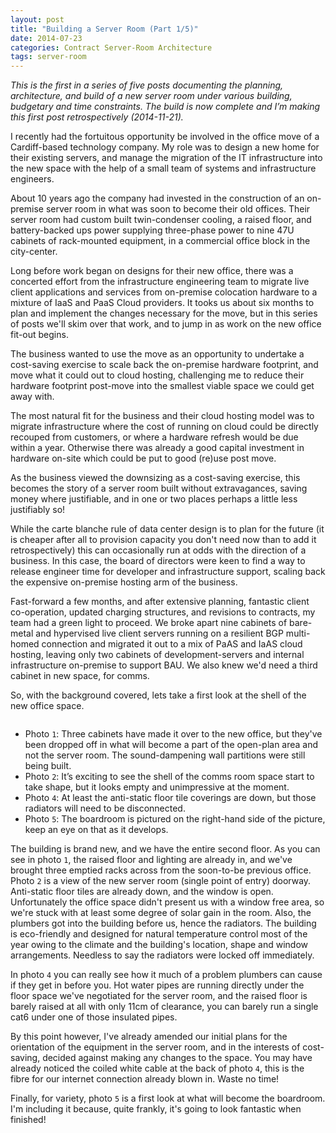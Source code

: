 ```yaml
---
layout: post
title: "Building a Server Room (Part 1/5)"
date: 2014-07-23
categories: Contract Server-Room Architecture
tags: server-room
---
```


*This is the first in a series of five posts documenting the planning, architecture, and build of a new server room under various building, budgetary and time constraints. The build is now complete and I’m making this first post retrospectively (2014-11-21).*

I recently had the fortuitous opportunity be involved in the office move of a Cardiff-based technology company. My role was to design a new home for their existing servers, and manage the migration of the IT infrastructure into the new space with the help of a small team of systems and infrastructure engineers.

About 10 years ago the company had invested in the construction of an on-premise server room in what was soon to become their old offices. Their server room had custom built twin-condenser cooling, a raised floor, and battery-backed ups power supplying three-phase power to nine 47U cabinets of rack-mounted equipment, in a commercial office block in the city-center.

Long before work began on designs for their new office, there was a concerted effort from the infrastructure engineering team to migrate live client applications and services from on-premise colocation hardware to a mixture of IaaS and PaaS Cloud providers. It tooks us about six months to plan and implement the changes necessary for the move, but in this series of posts we'll skim over that work, and to jump in as work on the new office fit-out begins.

<!--excerpt-->

The business wanted to use the move as an opportunity to undertake a cost-saving exercise to scale back the on-premise hardware footprint, and move what it could out to cloud hosting, challenging me to reduce their hardware footprint post-move into the smallest viable space we could get away with.

The most natural fit for the business and their cloud hosting model was to migrate infrastructure where the cost of running on cloud could be directly recouped from customers, or where a hardware refresh would be due within a year. Otherwise there was already a good capital investment in hardware on-site which could be put to good (re)use post move.

As the business viewed the downsizing as a cost-saving exercise, this becomes the story of a server room built without extravagances, saving money where justifiable, and in one or two places perhaps a little less justifiably so!  

While the carte blanche rule of data center design is to plan for the future (it is cheaper after all to provision capacity you don't need now than to add it retrospectively) this can occasionally run at odds with the direction of a business. In this case, the board of directors were keen to find a way to release engineer time for developer and infrastructure support, scaling back the expensive on-premise hosting arm of the business.

Fast-forward a few months, and after extensive planning, fantastic client co-operation, updated charging structures, and revisions to contracts, my team had a green light to proceed. We broke apart nine cabinets of bare-metal and hypervised live client servers running on a resilient BGP multi-homed connection and migrated it out to a mix of PaAS and IaAS cloud hosting, leaving only two cabinets of development-servers and internal infrastructure on-premise to support BAU. We also knew we'd need a third cabinet in new space, for comms.

So, with the background covered, lets take a first look at the shell of the new office space.

<div class="owl-carousel">
	<div><img class="lazyOwl" data-src="/uploads/fitout/2014-07-23/1.jpg"></div>
	<div><img class="lazyOwl" data-src="/uploads/fitout/2014-07-23/2.jpg"></div>
	<div><img class="lazyOwl" data-src="/uploads/fitout/2014-07-23/3.jpg"></div>
	<div><img class="lazyOwl" data-src="/uploads/fitout/2014-07-23/4.jpg"></div>
	<div><img class="lazyOwl" data-src="/uploads/fitout/2014-07-23/5.jpg"></div>
</div>

<ul>
	<li>Photo <code>1</code>: Three cabinets have made it over to the new office, but they've been dropped off in what will become a part of the open-plan area and not the server room. The sound-dampening wall partitions were still being built.</li>
	<li>Photo <code>2</code>: It’s exciting to see the shell of the comms room space start to take shape, but it looks empty and unimpressive at the moment.</li>
	<li>Photo <code>4</code>: At least the anti-static floor tile coverings are down, but those radiators will need to be disconnected.</li>
	<li>Photo <code>5</code>: The boardroom is pictured on the right-hand side of the picture, keep an eye on that as it develops.</li>
</ul>

The building is brand new, and we have the entire second floor. As you can see in photo `1`, the raised floor and lighting are already in, and we've brought three emptied racks across from the soon-to-be previous office. Photo `2` is a view of the new server room (single point of entry) doorway. Anti-static floor tiles are already down, and the window is open. Unfortunately the office space didn't present us with a window free area, so we're stuck with at least some degree of solar gain in the room. Also, the plumbers got into the building before us, hence the radiators. The building is eco-friendly and designed for natural temperature control most of the year owing to the climate and the building's location, shape and window arrangements. Needless to say the radiators were locked off immediately.

In photo `4` you can really see how it much of a problem plumbers can cause if they get in before you. Hot water pipes are running directly under the floor space we've negotiated for the server room, and the raised floor is barely raised at all with only 11cm of clearance, you can barely run a single cat6 under one of those insulated pipes.

By this point however, I've already amended our initial plans for the orientation of the equipment in the server room, and in the interests of cost-saving, decided against making any changes to the space. You may have already noticed the coiled white cable at the back of photo `4`, this is the fibre for our internet connection already blown in. Waste no time!

Finally, for variety, photo `5` is a first look at what will become the boardroom. I'm including it because, quite frankly, it's going to look fantastic when finished!

